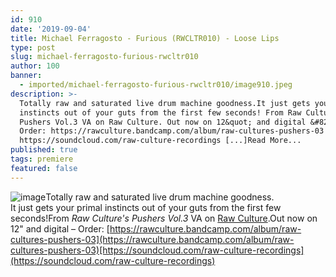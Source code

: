 ```yaml
---
id: 910
date: '2019-09-04'
title: Michael Ferragosto - Furious (RWCLTR010) - Loose Lips
type: post
slug: michael-ferragosto-furious-rwcltr010
author: 100
banner:
  - imported/michael-ferragosto-furious-rwcltr010/image910.jpeg
description: >-
  Totally raw and saturated live drum machine goodness.It just gets your primal
  instincts out of your guts from the first few seconds! From Raw Culture&#39;s
  Pushers Vol.3 VA on Raw Culture. Out now on 12&quot; and digital &#8211;
  Order: https://rawculture.bandcamp.com/album/raw-cultures-pushers-03
  https://soundcloud.com/raw-culture-recordings [...]Read More...
published: true
tags: premiere
featured: false
---
```

![image](../imported/michael-ferragosto-furious-rwcltr010/image910.jpeg)Totally raw and saturated live drum machine goodness.  
It just gets your primal instincts out of your guts from the first few seconds!From _Raw Culture's Pushers Vol.3_ VA on [Raw Culture](https://rawculture.bandcamp.com).Out now on 12" and digital – Order: [](https://www.deejay.de/Various_Artists_Raw_Culture%E2%80%99s_Pushers_03_RWCLTR010_Vinyl__933023)[https://rawculture.bandcamp.com/album/raw-cultures-pushers-03](https://rawculture.bandcamp.com/album/raw-cultures-pushers-03)[https://soundcloud.com/raw-culture-recordings](https://soundcloud.com/raw-culture-recordings)